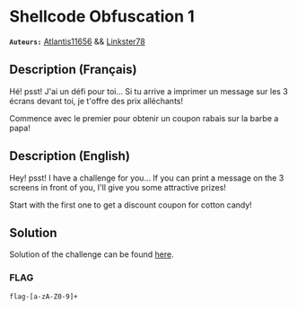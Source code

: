 # Shellcode Obfuscation 1
**`Auteurs:`** [Atlantis11656](https://github.com/MassinissaDjellouli) && [Linkster78](https://github.com/linkster78)

## Description (Français)
Hé! psst! J'ai un défi pour toi... Si tu arrive a imprimer un message sur les 3 écrans devant toi, je t'offre des prix alléchants!

Commence avec le premier pour obtenir un coupon rabais sur la barbe a papa!

## Description (English)
Hey! psst! I have a challenge for you... If you can print a message on the 3 screens in front of you, I'll give you some attractive prizes!

Start with the first one to get a discount coupon for cotton candy!

## Solution
Solution of the challenge can be found [here](./Solution/WRITEUP.MD).

### FLAG
`flag-[a-zA-Z0-9]+`